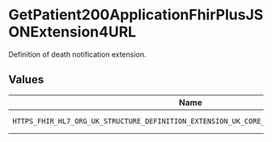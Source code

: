 # GetPatient200ApplicationFhirPlusJSONExtension4URL

Definition of death notification extension.


## Values

| Name                                                                                     | Value                                                                                    |
| ---------------------------------------------------------------------------------------- | ---------------------------------------------------------------------------------------- |
| `HTTPS_FHIR_HL7_ORG_UK_STRUCTURE_DEFINITION_EXTENSION_UK_CORE_DEATH_NOTIFICATION_STATUS` | https://fhir.hl7.org.uk/StructureDefinition/Extension-UKCore-DeathNotificationStatus     |